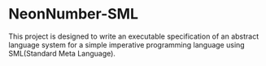 # NeonNumber-SML
This project is designed to write an executable specification of an abstract language system for a simple imperative programming language using SML(Standard Meta Language).
